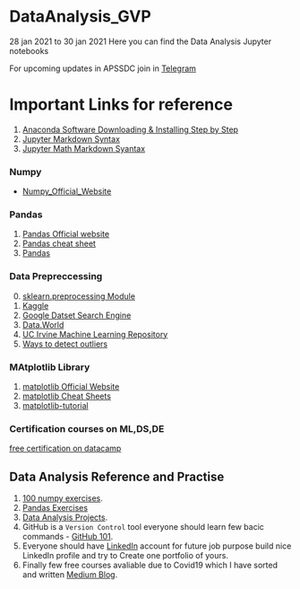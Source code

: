 # DataAnalysis_GVP
28 jan 2021 to 30 jan 2021
Here you can find the Data Analysis Jupyter notebooks 


For upcoming updates in APSSDC join in [Telegram](t.me/apssdcupdates)

# Important Links for reference

1. [Anaconda Software Downloading & Installing Step by Step](https://medium.com/@anilkumarteegala/getting-started-with-anaconda-and-jupyter-notebook-on-windows-68e68a2a3bbb)
2. [Jupyter Markdown Syntax](https://www.markdownguide.org/cheat-sheet/)
3. [Jupyter Math Markdown Syantax](https://www.math.ubc.ca/~pwalls/math-python/jupyter/latex/)

### Numpy
* [Numpy_Official_Website](http://numpy.org/)

### Pandas 

1. [Pandas Official website](https://pandas.pydata.org/docs/user_guide/index.html#user-guide)
2. [Pandas cheat sheet](https://pandas.pydata.org/Pandas_Cheat_Sheet.pdf)
3. [Pandas ](https://www.tutorialspoint.com/python_pandas/index.htm)

### Data Prepreccessing 

0. [sklearn.preprocessing Module](https://scikit-learn.org/stable/modules/preprocessing.html)
1. [Kaggle](https://www.kaggle.com/datasets)
2. [Google Datset Search Engine](https://datasetsearch.research.google.com/)
3. [Data.World](https://data.world/)
4. [UC Irvine Machine Learning Repository](https://archive.ics.uci.edu/ml/index.php)
5. [Ways to detect outliers](https://towardsdatascience.com/ways-to-detect-and-remove-the-outliers-404d16608dba)

### MAtplotlib Library

1. [matplotlib Official Website](http://matplotlib.org/)
2. [matplotlib Cheat Sheets](https://github.com/rougier/matplotlib-cheatsheet)
3. [matplotlib-tutorial](https://github.com/rougier/matplotlib-tutorial)



### Certification courses on  ML,DS,DE
[free certification on datacamp](https://www.datacamp.com/freeweek)

## Data Analysis Reference and Practise

1. [100 numpy exercises](https://github.com/rougier/numpy-100).
2. [Pandas Exercises](https://github.com/guipsamora/pandas_exercises)
3. [Data Analysis Projects](freecodecamp.org/learn/data-analysis-with-python/data-analysis-with-python-projects/).
4. GitHub is a `Version Control` tool everyone should learn few bacic commands - [GitHub 101](https://anilkumarteegala.github.io/GitHub-101/).
5. Everyone should have [LinkedIn](https://www.linkedin.com/) account for future job purpose build nice LinkedIn profile and try to Create one portfolio of yours.
6. Finally few free courses avaliable due to Covid19 which I have sorted and written [Medium Blog](https://medium.com/@anilkumarteegala/free-online-certificate-courses-you-can-start-during-covid-19-epidemic-8cbfdce1a49e).
